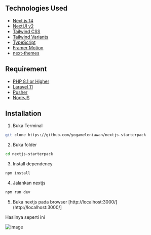 ## Technologies Used

- [Next.js 14](https://nextjs.org/docs/getting-started)
- [NextUI v2](https://nextui.org/)
- [Tailwind CSS](https://tailwindcss.com/)
- [Tailwind Variants](https://tailwind-variants.org)
- [TypeScript](https://www.typescriptlang.org/)
- [Framer Motion](https://www.framer.com/motion/)
- [next-themes](https://github.com/pacocoursey/next-themes)

## Requirement

- [PHP 8.1 or Higher](https://www.php.net/downloads.php)
- [Laravel 11](https://www.laravel.com/)
- [Pusher](https://pusher.com/)
- [NodeJS](https://nodejs.org/en)
  
## Installation

1. Buka Terminal
```bash
git clone https://github.com/yogameleniawan/nextjs-starterpack
```

2. Buka folder
```bash
cd nextjs-starterpack
```

3. Install dependency
```bash
npm install
```

4. Jalankan nextjs
```bash
npm run dev
```

5. Buka nextjs pada browser [http://localhost:3000/](http://localhost:3000/]

Hasilnya seperti ini

![image](https://github.com/user-attachments/assets/d3f31997-aa90-4161-9051-f88a02e2fd52)
